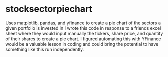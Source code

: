 # stocksectorpiechart
Uses matplotlib, pandas, and yfinance to create a pie chart of the sectors a given portfolio is invested in
I wrote this code in response to a friends excel sheet where they would input manually the tickers, share price, and quantity of their shares to create a pie chart.
I figured automating this with YFinance would be a valuable lesson in coding and could bring the potential to have something like this run independently.
